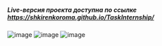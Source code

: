 ##### Live-версия проекта доступна по ссылке https://shkirenkoroma.github.io/TaskInternship/
![image](https://github.com/Shkirenkoroma/TaskInternship/assets/61347452/0d542285-ddef-4f67-b4b8-d211589a5b3f)
![image](https://github.com/Shkirenkoroma/TaskInternship/assets/61347452/4bb065b2-69ae-4eb5-8643-c3baa20d1fa4)
![image](https://github.com/Shkirenkoroma/TaskInternship/assets/61347452/58057fb8-a18a-4137-83bf-a15f167fb261)
